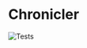 # Chronicler

![Tests](https://github.com/GarrettFleischer/chronicler/.github/workflows/tests.yml/badge.svg)
